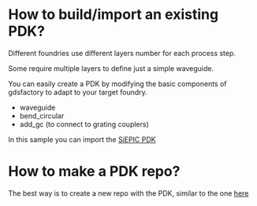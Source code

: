# How to build/import an existing PDK?

Different foundries use different layers number for each process step.

Some require multiple layers to define just a simple waveguide.

You can easily create a PDK by modifying the basic components of gdsfactory to adapt to your target foundry.

- waveguide
- bend_circular
- add_gc (to connect to grating couplers)

In this sample you can import the [SiEPIC PDK](https://github.com/lukasc-ubc/SiEPIC_EBeam_PDK)

# How to make a PDK repo?

The best way is to create a new repo with the PDK, similar to the one [here](https://github.com/gdsfactory/ubc)
